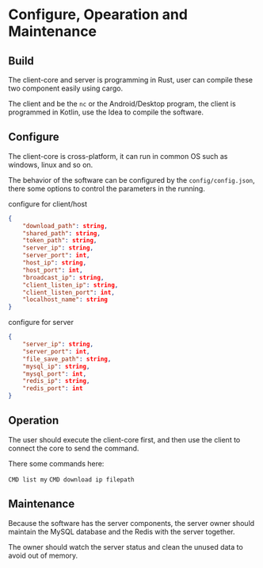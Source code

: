 # Configure, Opearation and Maintenance

## Build

The client-core and server is programming in Rust, user can compile these two component easily using cargo.

The client and be the `nc` or the Android/Desktop program, the client is programmed in Kotlin, use the Idea to compile the software.


## Configure

The client-core is cross-platform, it can run in common OS such as windows, linux and so on.

The behavior of the software can be configured by the `config/config.json`, there some options to control the parameters in the running.

configure for client/host

```json
{
    "download_path": string,
    "shared_path": string,
    "token_path": string,
    "server_ip": string,
    "server_port": int,
    "host_ip": string,
    "host_port": int,
    "broadcast_ip": string,
    "client_listen_ip": string,
    "client_listen_port": int,
    "localhost_name": string
}
```

configure for server

```json
{
    "server_ip": string,
    "server_port": int,
    "file_save_path": string,
    "mysql_ip": string,
    "mysql_port": int,
    "redis_ip": string,
    "redis_port": int
}
```

## Operation

The user should execute the client-core first, and then use the client to connect the core to send the command.

There some commands here:

`CMD list my`
`CMD download ip filepath`

## Maintenance

Because the software has the server components, the server owner should maintain the MySQL database and the Redis with the server together.

The owner should watch the server status and clean the unused data to avoid out of memory.
